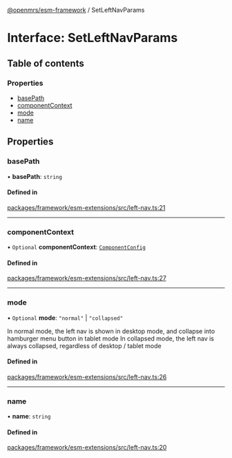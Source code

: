 [@openmrs/esm-framework](../API.md) / SetLeftNavParams

# Interface: SetLeftNavParams

## Table of contents

### Properties

- [basePath](SetLeftNavParams.md#basepath)
- [componentContext](SetLeftNavParams.md#componentcontext)
- [mode](SetLeftNavParams.md#mode)
- [name](SetLeftNavParams.md#name)

## Properties

### basePath

• **basePath**: `string`

#### Defined in

[packages/framework/esm-extensions/src/left-nav.ts:21](https://github.com/openmrs/openmrs-esm-core/blob/main/packages/framework/esm-extensions/src/left-nav.ts#L21)

___

### componentContext

• `Optional` **componentContext**: [`ComponentConfig`](ComponentConfig.md)

#### Defined in

[packages/framework/esm-extensions/src/left-nav.ts:27](https://github.com/openmrs/openmrs-esm-core/blob/main/packages/framework/esm-extensions/src/left-nav.ts#L27)

___

### mode

• `Optional` **mode**: ``"normal"`` \| ``"collapsed"``

In normal mode, the left nav is shown in desktop mode, and collapse into hamburger menu button in tablet mode
In collapsed mode, the left nav is always collapsed, regardless of desktop / tablet mode

#### Defined in

[packages/framework/esm-extensions/src/left-nav.ts:26](https://github.com/openmrs/openmrs-esm-core/blob/main/packages/framework/esm-extensions/src/left-nav.ts#L26)

___

### name

• **name**: `string`

#### Defined in

[packages/framework/esm-extensions/src/left-nav.ts:20](https://github.com/openmrs/openmrs-esm-core/blob/main/packages/framework/esm-extensions/src/left-nav.ts#L20)
